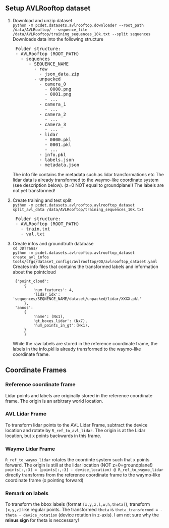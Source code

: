 ## Setup AVLRooftop dataset

1. Download and unzip dataset  
   `python -m pcdet.datasets.avlrooftop.downloader --root_path /data/AVLRooftop/ --sequence_file /data/AVLRooftop/training_sequences_10k.txt --split sequences`  
   Downloads data into the following structure
   <pre> Folder structure:   
    - AVLRooftop (ROOT_PATH)
      - sequences 
         - SEQUENCE_NAME
           - raw
             - json_data.zip
           - unpacked
             - camera_0
               - 0000.png
               - 0001.png
               - ...
             - camera_1
               - ...
             - camera_2
               - ...
             - camera_3
               - ...
             - lidar
               - 0000.pkl
               - 0001.pkl
               - ...
             - info.pkl
             - labels.json
             - metadata.json
   </pre>

   The info file contains the metadata such as lidar transformations etc
   The lidar data is already transformed to the waymo-like coordinate system (see description below).
   (z=0 NOT equal to groundplane!)
   The labels are not yet transformed!

2. Create training and test split  
   `python -m pcdet.datasets.avlrooftop.avlrooftop_dataset split_avl_data /data/AVLRooftop/training_sequences_10k.txt`
   <pre> Folder structure:   
    - AVLRooftop (ROOT_PATH)
      - train.txt
      - val.txt
   </pre>
3. Create infos and groundtruth database  
   `cd 3DTrans/`  
   `python -m pcdet.datasets.avlrooftop.avlrooftop_dataset create_avl_infos tools/cfgs/dataset_configs/avlrooftop/OD/avlrooftop_dataset.yaml`
   Creates info files that contains the transformed labels and information about the pointcloud
   ```
    {'point_cloud':
        {
            'num_features': 4,
            'lidar_idx': 'sequences/SEQNENCE_NAME/dataset/unpacked/lidar/XXXX.pkl'
        },
    'annos':
        {
            'name': (Nx1),
            'gt_boxes_lidar': (Nx7),
            'num_points_in_gt':(Nx1),
        }
        }
   ```
   While the raw labels are stored in the reference coordinate frame, the labels in the info.pkl is already transformed to the waymo-like coordinate frame.

## Coordinate Frames

### Reference coordinate frame

Lidar points and labels are originally stored in the reference coordinate frame. The origin is an arbitrary world location.

### AVL Lidar Frame

To transform lidar points to the AVL Lidar Frame, subtract the device location and rotate by `R_ref_to_avl_lidar`. The origin is at the Lidar location, but x points backwards in this frame.

### Waymo Lidar Frame

`R_ref_to_waymo_lidar` rotates the coordinte system such that x points forward. The origin is still at the lidar location (NOT z=0=groundplane!)
`points[:,:3] = (points[:,:3] - device_location) @ R_ref_to_waymo_lidar` directly transforms from the reference coordinate frame to the waymo-like coordinate frame (x pointing forward)

### Remark on labels

To transform the bbox labels (format `[x,y,z,l,w,h,theta]`), transform `[x,y,z]` like regular points.
The transformed `theta` is `theta_transformed = -theta - device_rotation` (device rotation in z-axis). I am not sure why the **minus sign** for theta is neccessary!
